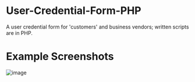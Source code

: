 # User-Credential-Form-PHP
A user credential form for 'customers' and business vendors; written scripts are in PHP.


# Example Screenshots

![image](https://user-images.githubusercontent.com/36749450/95667479-ce2a0f80-0b34-11eb-8dff-d17541983f32.png)
